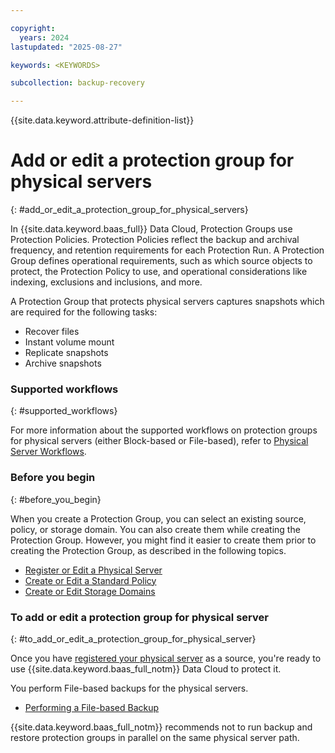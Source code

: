 ```yaml
---

copyright:
  years: 2024
lastupdated: "2025-08-27"

keywords: <KEYWORDS>

subcollection: backup-recovery

---
```


{{site.data.keyword.attribute-definition-list}}

# Add or edit a protection group for physical servers
{: #add_or_edit_a_protection_group_for_physical_servers}

In {{site.data.keyword.baas_full}} Data Cloud, Protection Groups use Protection Policies. Protection Policies reflect the backup and archival frequency, and retention requirements for each Protection Run. A Protection Group defines operational requirements, such as which source objects to protect, the Protection Policy to use, and operational considerations like indexing, exclusions and inclusions, and more.

A Protection Group that protects physical servers captures snapshots which are required for the following tasks:

*   Recover files
*   Instant volume mount
*   Replicate snapshots
*   Archive snapshots

### Supported workflows
{: #supported_workflows}

For more information about the supported workflows on protection groups for physical servers (either Block-based or File-based), refer to [Physical Server Workflows](../../ReleaseNotes/SupportedWorkflows.htm#PhysicalServerWorkflows).

### Before you begin
{: #before_you_begin}

When you create a Protection Group, you can select an existing source, policy, or storage domain. You can also create them while creating the Protection Group. However, you might find it easier to create them prior to creating the Protection Group, as described in the following topics.

*   [Register or Edit a Physical Server](SourcePhysicalAdd.htm)
*   [Create or Edit a Standard Policy](PolicyCreateEdit.htm)
*   [Create or Edit Storage Domains](../Platform/ViewBoxesCreateEdit.htm)

### To add or edit a protection group for physical server
{: #to_add_or_edit_a_protection_group_for_physical_server}

Once you have [registered your physical server](SourcePhysicalAdd.htm) as a source, you're ready to use {{site.data.keyword.baas_full_notm}} Data Cloud to protect it.

You perform File-based backups for the physical servers.

*   [Performing a File-based Backup](JobServerPhysical_FileBased.htm)


{{site.data.keyword.baas_full_notm}} recommends not to run backup and restore protection groups in parallel on the same physical server path.
